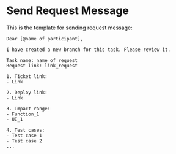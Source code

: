 # Send Request Message

This is the template for sending request message:

```
Dear [@name of participant],

I have created a new branch for this task. Please review it.

Task name: name_of_request
Request link: link_request

1. Ticket link:
- Link

2. Deploy link:
- Link

3. Impact range:
- Function_1
- UI_1

4. Test cases:
- Test case 1
- Test case 2
...
```
